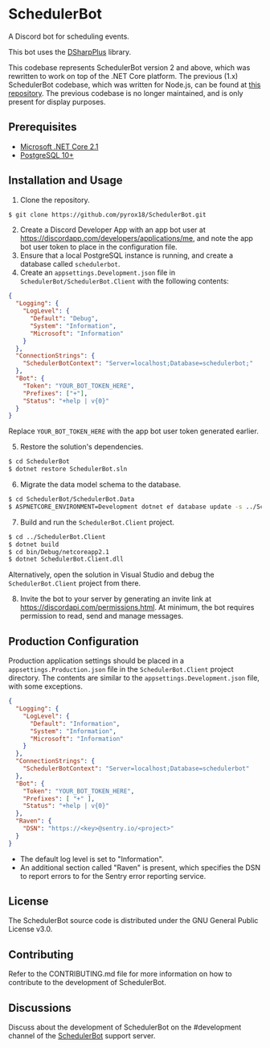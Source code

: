 # SchedulerBot

A Discord bot for scheduling events.

This bot uses the [DSharpPlus](https://dsharpplus.emzi0767.com/) library.

This codebase represents SchedulerBot version 2 and above, which was rewritten to work on top of the .NET Core platform. The previous (1.x) SchedulerBot codebase, which was written for Node.js, can be found at [this repository](https://github.com/pyrox18/schedulerbot-old). The previous codebase is no longer maintained, and is only present for display purposes.

## Prerequisites

- [Microsoft .NET Core 2.1](https://www.microsoft.com/net/download)
- [PostgreSQL 10+](https://www.postgresql.org/download/)

## Installation and Usage

1. Clone the repository.

```bash
$ git clone https://github.com/pyrox18/SchedulerBot.git
```

2. Create a Discord Developer App with an app bot user at https://discordapp.com/developers/applications/me, and note the app bot user token to place in the configuration file.
3. Ensure that a local PostgreSQL instance is running, and create a database called `schedulerbot`.
4. Create an `appsettings.Development.json` file in `SchedulerBot/SchedulerBot.Client` with the following contents:

```json
{
  "Logging": {
    "LogLevel": {
      "Default": "Debug",
      "System": "Information",
      "Microsoft": "Information"
    }
  },
  "ConnectionStrings": {
    "SchedulerBotContext": "Server=localhost;Database=schedulerbot;"
  },
  "Bot": {
    "Token": "YOUR_BOT_TOKEN_HERE",
    "Prefixes": ["+"],
	"Status": "+help | v{0}"
  }
}
```

Replace `YOUR_BOT_TOKEN_HERE` with the app bot user token generated earlier.

5. Restore the solution's dependencies.

```bash
$ cd SchedulerBot
$ dotnet restore SchedulerBot.sln
```

6. Migrate the data model schema to the database.

```bash
$ cd SchedulerBot/SchedulerBot.Data
$ ASPNETCORE_ENVIRONMENT=Development dotnet ef database update -s ../SchedulerBot.Client/SchedulerBot.Client.csproj
```

7. Build and run the `SchedulerBot.Client` project.

```bash
$ cd ../SchedulerBot.Client
$ dotnet build
$ cd bin/Debug/netcoreapp2.1
$ dotnet SchedulerBot.Client.dll
```

Alternatively, open the solution in Visual Studio and debug the `SchedulerBot.Client` project from there.

8. Invite the bot to your server by generating an invite link at https://discordapi.com/permissions.html. At minimum, the bot requires permission to read, send and manage messages.

## Production Configuration

Production application settings should be placed in a `appsettings.Production.json` file in the `SchedulerBot.Client` project directory. The contents are similar to the `appsettings.Development.json` file, with some exceptions.

```json
{
  "Logging": {
    "LogLevel": {
      "Default": "Information",
      "System": "Information",
      "Microsoft": "Information"
    }
  },
  "ConnectionStrings": {
    "SchedulerBotContext": "Server=localhost;Database=schedulerbot"
  },
  "Bot": {
    "Token": "YOUR_BOT_TOKEN_HERE",
    "Prefixes": [ "+" ],
    "Status": "+help | v{0}"
  },
  "Raven": {
  	"DSN": "https://<key>@sentry.io/<project>"
  }
}
```

- The default log level is set to "Information".
- An additional section called "Raven" is present, which specifies the DSN to report errors to for the Sentry error reporting service.

## License

The SchedulerBot source code is distributed under the GNU General Public License v3.0.

## Contributing

Refer to the CONTRIBUTING.md file for more information on how to contribute to the development of SchedulerBot.

## Discussions

Discuss about the development of SchedulerBot on the #development channel of the [SchedulerBot](https://discord.gg/CRxRn5X) support server.
